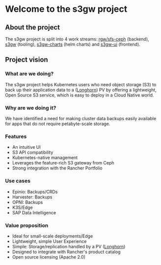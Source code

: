 # Welcome to the s3gw project

## About the project

The s3gw project is split into 4 work streams: [rgw/sfs-ceph][1] (backend),
[s3gw][2] (tooling), [s3gw-charts][3] (helm charts) and [s3gw-ui][4]
(frontend).

## Project vision

### What are we doing?

The s3gw project helps Kubernetes users who need object storage (S3) to back up
their application data to a ([Longhorn][5]) PV by offering a lightweight, Open Source
S3 service, which is easy to deploy in a Cloud Native world.

### Why are we doing it?

We have identified a need for making cluster data backups easily available for
apps that do not require petabyte-scale storage.

### Features

- An intuitive UI
- S3 API compatibility
- Kubernetes-native management
- Leverages the feature-rich S3 gateway from Ceph
- Strong integration with the Rancher Portfolio

### Use cases

- Epinio: Backups/CRDs
- Harvester: Backups
- OPNI: Backups
- K3S/Edge
- SAP Data Intelligence

### Value proposition

- Ideal for small-scale deployments/Edge
- Lightweight, simple User Experience
- Simple: Storage/replication handled by a PV ([Longhorn][5])
- Designed to integrate with Rancher's product catalog
- Open source licensing (Apache 2.0)

[1]: https://github.com/s3gw-tech/s3gw-ceph
[2]: https://github.com/s3gw-tech/s3gw
[3]: https://github.com/s3gw-tech/s3gw-charts
[4]: https://github.com/s3gw-tech/s3gw-ui
[5]: https://longhorn.io/

